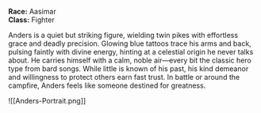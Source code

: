 **Race:** Aasimar  
**Class:** Fighter

Anders is a quiet but striking figure, wielding twin pikes with effortless grace and deadly precision. Glowing blue tattoos trace his arms and back, pulsing faintly with divine energy, hinting at a celestial origin he never talks about. He carries himself with a calm, noble air—every bit the classic hero type from bard songs. While little is known of his past, his kind demeanor and willingness to protect others earn fast trust. In battle or around the campfire, Anders feels like someone destined for greatness.


![[Anders-Portrait.png]]

